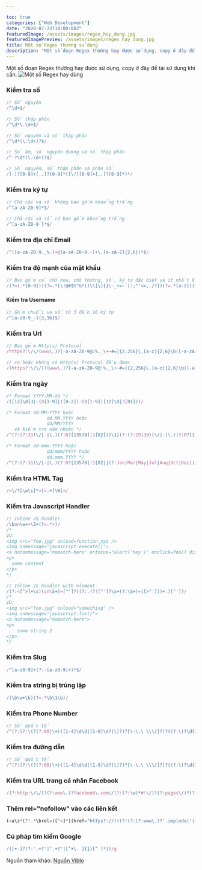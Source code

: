 ```yaml
---

toc: true
categories: ["Web Development"]
date: "2020-07-23T14:00:00Z"
featuredImage: /assets/images/regex_hay_dung.jpg
featuredImagePreview: /assets/images/regex_hay_dung.jpg
title: Một số Regex thường sử dụng
description: "Một số đoạn Regex thường hay được sử dụng, copy ở đây để tái sử dụng khi cần."
---
```


Một số đoạn Regex thường hay được sử dụng, copy ở đây để tái sử dụng khi cần.
![Một số Regex hay dùng](https://cdn-images-1.medium.com/max/1000/0*qASU92GfMj2HCTMg.jpg)

### Kiểm tra số

```javascript
// Số nguyên
/^\d+$/

// Số thập phân
/^\d*\.\d+$/

// Số nguyên và số thập phân
/^\d*(\.\d+)?$/

// Số âm, số nguyên dương và số thập phân
/^-?\d*(\.\d+)?$/

// Số nguyên, số thập phân và phân số
/[-]?[0-9]+[,.]?[0-9]*([\/][0-9]+[,.]?[0-9]*)*/
```

### Kiểm tra ký tự

```javascript
// Chữ cái và số không bao gồm khoảng trắng
/^[a-zA-Z0-9]*$/

// Chữ cái và số có bao gồm khoảng trắng
/^[a-zA-Z0-9 ]*$/
```

### Kiểm tra địa chỉ Email

```javascript
/^([a-zA-Z0-9._%-]+@[a-zA-Z0-9.-]+\.[a-zA-Z]{2,6})*$/
```

### Kiểm tra độ mạnh của mật khẩu

```javascript
// Bao gồm cả chữ hoa, chữ thường, số, ký tự đặc biệt và ít nhất 8 kỹ tự
/(?=(.*[0-9]))(?=.*[\!@#$%^&*()\\[\]{}\-_+=~`|:;"'<>,./?])(?=.*[a-z])(?=(.*[A-Z]))(?=(.*)).{8,}/ 
```

#### Kiểm tra Username

```javascript
// Gồm chuỗi và số từ 3 đến 16 ký tự
/^[a-z0-9_-]{3,16}$/
```

### Kiểm tra Url

```javascript
// Bao gồm Http(s) Protocol
/https?:\/\/(www\.)?[-a-zA-Z0-9@:%._\+~#=]{2,256}\.[a-z]{2,6}\b([-a-zA-Z0-9@:%_\+.~#()?&//=]*)/

// có hoặc không có Http(s) Protocol đều được
/(https?:\/\/)?(www\.)?[-a-zA-Z0-9@:%._\+~#=]{2,256}\.[a-z]{2,6}\b([-a-zA-Z0-9@:%_\+.~#?&//=]*)/
```

### Kiểm tra ngày

```javascript
/* Format YYYY-MM-dd */
/([12]\d{3}-(0[1-9]|1[0-2])-(0[1-9]|[12]\d|3[01]))/

/* Format dd-MM-YYYY hoặc
               dd.MM.YYYY hoặc
               dd/MM/YYYY
   và kiểm tra năm nhuận */
/^(?:(?:31(\/|-|\.)(?:0?[13578]|1[02]))\1|(?:(?:29|30)(\/|-|\.)(?:0?[1,3-9]|1[0-2])\2))(?:(?:1[6-9]|[2-9]\d)?\d{2})$|^(?:29(\/|-|\.)0?2\3(?:(?:(?:1[6-9]|[2-9]\d)?(?:0[48]|[2468][048]|[13579][26])|(?:(?:16|[2468][048]|[3579][26])00))))$|^(?:0?[1-9]|1\d|2[0-8])(\/|-|\.)(?:(?:0?[1-9])|(?:1[0-2]))\4(?:(?:1[6-9]|[2-9]\d)?\d{2})$/

/* Format dd-mmm-YYYY hoặc
               dd/mmm/YYYY hoặc
               dd.mmm.YYYY */
/^(?:(?:31(\/|-|\.)(?:0?[13578]|1[02]|(?:Jan|Mar|May|Jul|Aug|Oct|Dec)))\1|(?:(?:29|30)(\/|-|\.)(?:0?[1,3-9]|1[0-2]|(?:Jan|Mar|Apr|May|Jun|Jul|Aug|Sep|Oct|Nov|Dec))\2))(?:(?:1[6-9]|[2-9]\d)?\d{2})$|^(?:29(\/|-|\.)(?:0?2|(?:Feb))\3(?:(?:(?:1[6-9]|[2-9]\d)?(?:0[48]|[2468][048]|[13579][26])|(?:(?:16|[2468][048]|[3579][26])00))))$|^(?:0?[1-9]|1\d|2[0-8])(\/|-|\.)(?:(?:0?[1-9]|(?:Jan|Feb|Mar|Apr|May|Jun|Jul|Aug|Sep))|(?:1[0-2]|(?:Oct|Nov|Dec)))\4(?:(?:1[6-9]|[2-9]\d)?\d{2})$/
```

### Kiểm tra HTML Tag

```javascript
/<\/?[\w\s]*>|<.+[\W]>/
```

### Kiểm tra Javascript Handler

```javascript
// Inline JS handler
/\bon\w+=\S+(?=.*>)/
/*
VD:
<img src="foo.jpg" onload=function_xyz />
<img onmessage="javascript:execute()">
<a notonmessage="nomatch-here" onfocus="alert('hey')" onclick=foo() disabled>
<p>
  some content
</p>
*/

// Inline JS handler with element
/(?:<[^>]+\s)(on\S+)=["']?((?:.(?!["']?\s+(?:\S+)=|[>"']))+.)["']?/
/*
VD:
<img src="foo.jpg" onload="something" />
<img onmessage="javascript:foo()">
<a notonmessage="nomatch-here">
<p>
    some string 2
</p>
*/
```

### Kiểm tra Slug

```javascript
/^[a-z0-9]+(?:-[a-z0-9]+)*$/
```

### Kiểm tra string bị trùng lặp

```javascript
/(\b\w+\b)(?=.*\b\1\b)/
```

### Kiểm tra Phone Number

```javascript
// Số quốc tế
/^(?:(?:\(?(?:00|\+)([1-4]\d\d|[1-9]\d?)\)?)?[\-\.\ \\\/]?)?((?:\(?\d{1,}\)?[\-\.\ \\\/]?){0,})(?:[\-\.\ \\\/]?(?:#|ext\.?|extension|x)[\-\.\ \\\/]?(\d+))?$/
```

### Kiểm tra đường dẫn

```javascript
// Số quốc tế
/^(?:(?:\(?(?:00|\+)([1-4]\d\d|[1-9]\d?)\)?)?[\-\.\ \\\/]?)?((?:\(?\d{1,}\)?[\-\.\ \\\/]?){0,})(?:[\-\.\ \\\/]?(?:#|ext\.?|extension|x)[\-\.\ \\\/]?(\d+))?$/
```

### Kiểm tra URL trang cá nhân Facebook

```javascript
/(?:http:\/\/)?(?:www\.)?facebook\.com\/(?:(?:\w)*#!\/)?(?:pages\/)?(?:[\w\-]*\/)*([\w\-]*)/
```

### Thêm rel="nofollow" vào các liên kết

```javascript
(<a\s*(?!.*\brel=)[^>]*)(href="https?://)((?!(?:(?:www\.)?'.implode('|(?:www\.)?', $follow_list).'))[^"]+)"((?!.*\brel=)[^>]*)(?:[^>]*)>
```

### Cú pháp tìm kiếm Google

```javascript
/([+-]?(?:'.+?'|".+?"|[^+\- ]{1}[^ ]*))/g
```

Nguồn tham khảo: [Nguồn Viblo](https://viblo.asia/p/mot-so-doan-regex-thuong-dung-1VgZvewmKAw)
